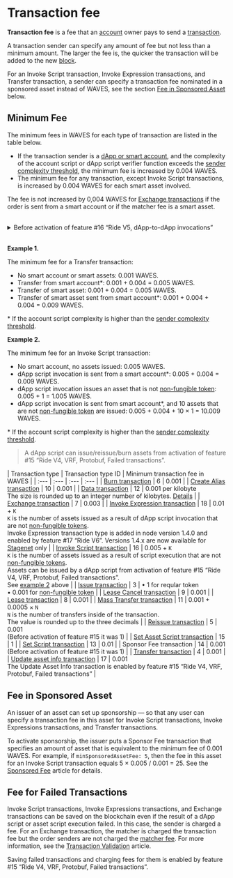 # Transaction fee

**Transaction fee** is a fee that an [account](/en/blockchain/account/) owner pays to send a [transaction](/en/blockchain/transaction/).

A transaction sender can specify any amount of fee but not less than a minimum amount. The larger the fee is, the quicker the transaction will be added to the new [block](/en/blockchain/block/).

For an Invoke Script transaction, Invoke Expression transactions, and Transfer transaction, a sender can specify a transaction fee nominated in a sponsored asset instead of WAVES, see the section [Fee in Sponsored Asset](#fee-in-sponsored-asset) below.

## Minimum Fee

The minimum fees in WAVES for each type of transaction are listed in the table below.

* If the transaction sender is a [dApp or smart account](/en/blockchain/account/dapp), and the complexity of the account script or dApp script verifier function exceeds the [sender complexity threshold](/en/ride/limits/), the minimum fee is increased by 0.004 WAVES. 
* The minimum fee for any transaction, except Invoke Script transactions, is increased by 0.004 
WAVES for each smart asset involved.

The fee is not increased by 0,004 WAVES for [Exchange transactions](/en/blockchain/transaction-type/exchange-transaction) if the order is sent from a smart account or if the matcher fee is a smart asset.

<br/>
<details>
   <summary>Before activation of feature #16 “Ride V5, dApp-to-dApp invocations”</summary>

* The extra fee of 0.004 WAVES was required for transactions sent from smart account or dApp regardless of the complexity of the account script or the presence and complexity of the dApp script verifier function.
* For Invoke Script transaction, the minimum fee was increased by 0.004 WAVES for each execution of asset script in payments and script actions.
</details></br>

**Example 1.**

The minimum fee for a Transfer transaction:

* No smart account or smart assets: 0.001 WAVES.
* Transfer from smart account*: 0.001 + 0.004 = 0.005 WAVES.
* Transfer of smart asset: 0.001 + 0.004 = 0.005 WAVES.
* Transfer of smart asset sent from smart account*: 0.001 + 0.004 + 0.004 = 0.009 WAVES.

\* If the account script complexity is higher than the [sender complexity threshold](/en/ride/limits/).

**Example 2.**<a id="example2"></a>

The minimum fee for an Invoke Script transaction:

* No smart account, no assets issued: 0.005 WAVES.
* dApp script invocation is sent from a smart account*: 0.005 + 0.004 = 0.009 WAVES.
* dApp script invocation issues an asset that is not [non-fungible token](/en/blockchain/token/non-fungible-token): 0.005 + 1 = 1.005 WAVES.
* dApp script invocation is sent from smart account*, and 10 assets that are not [non-fungible token](/en/blockchain/token/non-fungible-token) are issued: 0.005 + 0.004 + 10 × 1 = 10.009 WAVES.

\* If the account script complexity is higher than the [sender complexity threshold](/en/ride/limits/).

> A dApp script can issue/reissue/burn assets from activation of feature #15 “Ride V4, VRF, Protobuf, Failed transactions”.

| Transaction type | Transaction type ID | Minimum transaction fee in WAVES |
| :--- | :--- | :--- | :--- |
| [Burn transaction](/en/blockchain/transaction-type/burn-transaction) | 6 | 0.001 |
| [Create Alias transaction](/en/blockchain/transaction-type/create-alias-transaction) | 10 | 0.001 |
| [Data transaction](/en/blockchain/transaction-type/data-transaction) | 12 | 0.001 per kilobyte<br>The size is rounded up to an integer number of kilobytes. [Details](/en/blockchain/transaction-type/data-transaction) |
| [Exchange transaction](/en/blockchain/transaction-type/exchange-transaction) | 7 | 0.003 |
| [Invoke Expression transaction](/en/blockchain/transaction-type/invoke-expression-transaction) | 18 | 0.01 + `K`<br>`K` is the number of assets issued as a result of dApp script invocation that are not [non-fungible tokens](/en/blockchain/token/non-fungible-token).<br>Invoke Expression transaction type is added in node version 1.4.0 and enabled by feature #17 “Ride V6”. Versions 1.4.x are now available for [Stagenet](/en/blockchain/blockchain-network/) only |
| [Invoke Script transaction](/en/blockchain/transaction-type/invoke-script-transaction) | 16 | 0.005 + `K`<br>`K` is the number of assets issued as a result of script execution that are not [non-fungible tokens](/en/blockchain/token/non-fungible-token).<br>Assets can be issued by a dApp script from activation of feature #15 “Ride V4, VRF, Protobuf, Failed transactions”.<br>See [example 2](#example2) above |
| [Issue transaction](/en/blockchain/transaction-type/issue-transaction) | 3 | • 1 for reqular token <br>• 0.001 for [non-fungible token](/en/blockchain/token/non-fungible-token) |
| [Lease Cancel transaction](/en/blockchain/transaction-type/lease-cancel-transaction) | 9 | 0.001 |
| [Lease transaction](/en/blockchain/transaction-type/lease-transaction) | 8 | 0.001 |
| [Mass Transfer transaction](/en/blockchain/transaction-type/mass-transfer-transaction) | 11 | 0.001 + 0.0005 × `N`<br>`N` is the number of transfers inside of the transaction.<br>The value is rounded up to the three decimals |
| [Reissue transaction](/en/blockchain/transaction-type/reissue-transaction) | 5 | 0.001<br>(Before activation of feature #15 it was 1) |
| [Set Asset Script transaction](/en/blockchain/transaction-type/set-asset-script-transaction) | 15 | 1 |
| [Set Script transaction](/en/blockchain/transaction-type/set-script-transaction) | 13 | 0.01 |
| Sponsor Fee transaction | 14 | 0.001<br>(Before activation of feature #15 it was 1) |
| [Transfer transaction](/en/blockchain/transaction-type/transfer-transaction) | 4 | 0.001 |
| [Update asset info transaction](/en/blockchain/transaction-type/update-asset-info-transaction) | 17 | 0.001<br>The Update Asset Info transaction is enabled by feature #15 “Ride V4, VRF, Protobuf, Failed transactions” |

## Fee in Sponsored Asset

An issuer of an asset can set up sponsorship — so that any user can specify a transaction fee in this asset for Invoke Script transactions, Invoke Expressions transactions, and Transfer transactions.

To activate sponsorship, the issuer puts a Sponsor Fee transaction that specifies an amount of asset that is equivalent to the minimum fee of 0.001 WAVES. For example, if `minSponsoredAssetFee: 5`, then the fee in this asset for an Invoke Script transaction equals 5 × 0.005 / 0.001 = 25. See the [Sponsored Fee](/en/blockchain/waves-protocol/sponsored-fee) article for details.

## Fee for Failed Transactions

Invoke Script transactions, Invoke Expressions transactions, and Exchange transactions can be saved on the blockchain even if the result of a dApp script or asset script execution failed. In this case, the sender is charged a fee. For an Exchange transaction, the matcher is charged the transaction fee but the order senders are not charged the [matcher fee](/en/blockchain/transaction-type/exchange-transaction#matcher-fee). For more information, see the [Transaction Validation](/en/blockchain/transaction/transaction-validation) article. 

Saving failed transactions and charging fees for them is enabled by feature #15 “Ride V4, VRF, Protobuf, Failed transactions”.
